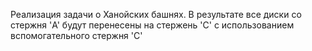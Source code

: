 Реализация задачи о Ханойских башнях. В результате все диски со стержня 'A' будут перенесены на стержень 'C' с использованием вспомогательного стержня 'C'